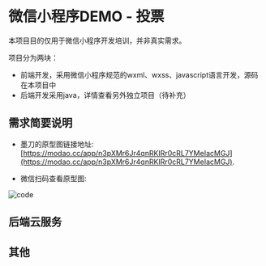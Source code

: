 # 微信小程序DEMO - 投票

本项目目的仅用于微信小程序开发培训，并非真实需求。

项目分为两块：

 - 前端开发，采用微信小程序规范的wxml、wxss、javascript语言开发，源码在本项目中
 - 后端开发采用java，详情查看另外独立项目（待补充）

## 需求简要说明

 - 墨刀的原型图链接地址:[https://modao.cc/app/n3pXMr6Jr4qnRKIRr0cRL7YMeIacMGJ](https://modao.cc/app/n3pXMr6Jr4qnRKIRr0cRL7YMeIacMGJ).

 - 微信扫码查看原型图:

![code](https://raw.githubusercontent.com/wodenwang/weixin-xiaochengxu-vote/master/screenshot/modao_cde.png)

## 后端云服务


## 其他